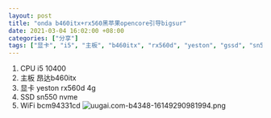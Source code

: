 ```yaml
---
layout: post
title: "onda b460itx+rx560黑苹果opencore引导bigsur"
date: 2021-03-04 16:02:00 +08:00
categories: ["分享"]
tags: ["显卡", "i5", "主板", "b460itx", "rx560d", "yeston", "gssd", "sn550", "nvmewifi", "bcm94331cd"]
---
```


 1. CPU i5 10400
 2. 主板 昂达b460itx
 3. 显卡 yeston rx560d 4g
 4. SSD sn550 nvme 
 5. WiFi bcm94331cd
![uugai.com-b4348-16149290981994.png][1]


  [1]: https://blog.asbid.cn/usr/uploads/2021/03/4170057593.png